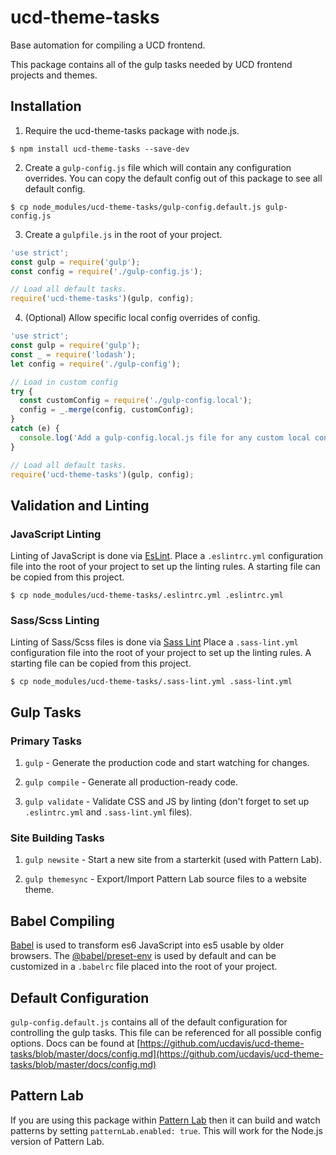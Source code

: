 # ucd-theme-tasks
Base automation for compiling a UCD frontend.

This package contains all of the gulp tasks needed by UCD frontend projects and
themes.

## Installation
1. Require the ucd-theme-tasks package with node.js.
```
$ npm install ucd-theme-tasks --save-dev
```

2. Create a `gulp-config.js` file which will contain any configuration overrides.
You can copy the default config out of this package to see all default config.
```
$ cp node_modules/ucd-theme-tasks/gulp-config.default.js gulp-config.js
```

3. Create a `gulpfile.js` in the root of your project.

```js
'use strict';
const gulp = require('gulp');
const config = require('./gulp-config.js');

// Load all default tasks.
require('ucd-theme-tasks')(gulp, config);
```

4. (Optional) Allow specific local config overrides of config.

```js
'use strict';
const gulp = require('gulp');
const _ = require('lodash');
let config = require('./gulp-config');

// Load in custom config
try {
  const customConfig = require('./gulp-config.local');
  config = _.merge(config, customConfig);
}
catch (e) {
  console.log('Add a gulp-config.local.js file for any custom local configuration.');
}

// Load all default tasks.
require('ucd-theme-tasks')(gulp, config);

```

## Validation and Linting
### JavaScript Linting
Linting of JavaScript is done via [EsLint](https://eslint.org/). Place a
`.eslintrc.yml` configuration file into the root of your project to set up the
linting rules. A starting file can be copied from this project.

```
$ cp node_modules/ucd-theme-tasks/.eslintrc.yml .eslintrc.yml
```

### Sass/Scss Linting
Linting of Sass/Scss files is done via
[Sass Lint](https://github.com/sasstools/sass-lint) Place a
`.sass-lint.yml` configuration file into the root of your project to set up the
linting rules. A starting file can be copied from this project.

```
$ cp node_modules/ucd-theme-tasks/.sass-lint.yml .sass-lint.yml
```

## Gulp Tasks

### Primary Tasks
1. `gulp` - Generate the production code and start watching for changes.

2. `gulp compile` - Generate all production-ready code.

3. `gulp validate` - Validate CSS and JS by linting (don't forget to set up
`.eslintrc.yml` and `.sass-lint.yml` files).

### Site Building Tasks
1. `gulp newsite` - Start a new site from a starterkit (used with Pattern Lab).

2. `gulp themesync` - Export/Import Pattern Lab source files to a website theme.

## Babel Compiling
[Babel](https://babeljs.io/) is used to transform es6 JavaScript into es5 usable
by older browsers. The [@babel/preset-env](https://babeljs.io/docs/en/babel-preset-env)
is used by default and can be customized in a `.babelrc` file placed into the
root of your project.

## Default Configuration
`gulp-config.default.js` contains all of the default configuration for
controlling the gulp tasks. This file can be referenced for all possible config
options. Docs can be found at [https://github.com/ucdavis/ucd-theme-tasks/blob/master/docs/config.md](https://github.com/ucdavis/ucd-theme-tasks/blob/master/docs/config.md)

## Pattern Lab
If you are using this package within [Pattern Lab](https://patternlab.io/) then
it can build and watch patterns by setting `patternLab.enabled: true`. This will
work for the Node.js version of Pattern Lab.
